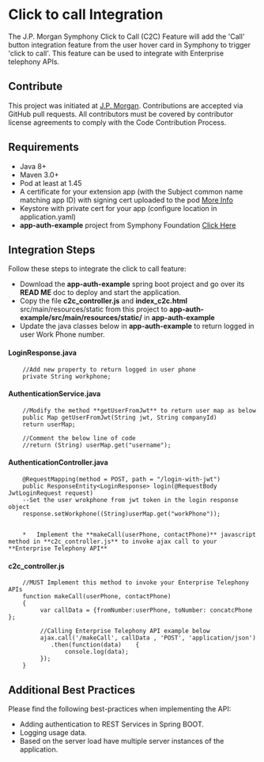 # Click to call Integration

The J.P. Morgan Symphony Click to Call (C2C) Feature will add the 'Call' button integration feature from the user hover card in Symphony to trigger 'click to call'. This feature can be used to integrate with Enterprise telephony APIs.

## Contribute

This project was initiated at [J.P. Morgan](https://www.jpmorgan.com/). 
Contributions are accepted via GitHub pull requests. All contributors must be covered by contributor license agreements to comply with the Code Contribution Process.

## Requirements

*   Java 8+
*   Maven 3.0+
*   Pod at least at 1.45
*   A certificate for your extension app (with the Subject common name matching app ID) with signing cert uploaded to the pod [More Info](https://extension-api.symphony.com/docs/application-authentication)
*   Keystore with private cert for your app (configure location in application.yaml)
*   **app-auth-example** project from Symphony Foundation [Click Here](https://github.com/symphonyoss/app-auth-example) 
	
	
## Integration Steps

Follow these steps to integrate the click to call feature:

*   Download the **app-auth-example** spring boot project and go over its **READ ME** doc to deploy and start the application. 
*   Copy the file **c2c_controller.js** and **index_c2c.html** src/main/resources/static from this project to **app-auth-example/src/main/resources/static/** in **app-auth-example** 
*   Update the java classes below in **app-auth-example** to return logged in user Work Phone number.
	
#### LoginResponse.java

        //Add new property to return logged in user phone
		private String workphone;


#### AuthenticationService.java

		//Modify the method **getUserFromJwt** to return user map as below
		public Map getUserFromJwt(String jwt, String companyId)
		return userMap;
		
		//Comment the below line of code
		//return (String) userMap.get("username");


#### AuthenticationController.java

		@RequestMapping(method = POST, path = "/login-with-jwt")
		public ResponseEntity<LoginResponse> login(@RequestBody JwtLoginRequest request)
		--Set the user wrokphone from jwt token in the login response object
		response.setWorkphone((String)userMap.get("workPhone"));
		

		*	Implement the **makeCall(userPhone, contactPhone)** javascript method in **c2c_controller.js** to invoke ajax call to your **Enterprise Telephony API**

#### c2c_controller.js
		
		//MUST Implement this method to invoke your Enterprise Telephony APIs
		function makeCall(userPhone, contactPhone)
		{	
			 var callData = {fromNumber:userPhone, toNumber: concatcPhone };	
			 
			 //Calling Enterprise Telephony API example below
			 ajax.call('/makeCall', callData , 'POST', 'application/json')
				.then(function(data)	{
					console.log(data);
			 });
		}


## Additional Best Practices

Please find the following best-practices when implementing the API:

*	Adding authentication to REST Services in Spring BOOT.
*	Logging usage data.
*	Based on the server load have multiple server instances of the application.
